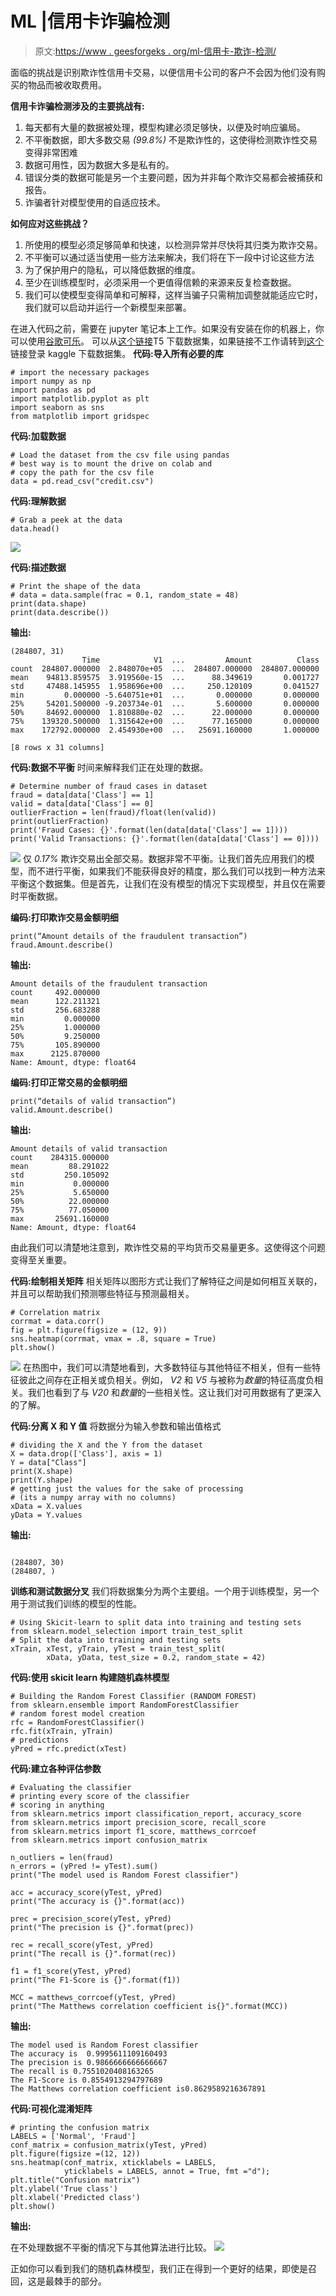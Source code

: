 # ML |信用卡诈骗检测

> 原文:[https://www . geesforgeks . org/ml-信用卡-欺诈-检测/](https://www.geeksforgeeks.org/ml-credit-card-fraud-detection/)

面临的挑战是识别欺诈性信用卡交易，以便信用卡公司的客户不会因为他们没有购买的物品而被收取费用。

**信用卡诈骗检测涉及的主要挑战有:**

1.  每天都有大量的数据被处理，模型构建必须足够快，以便及时响应骗局。
2.  不平衡数据，即大多数交易 *(99.8%)* 不是欺诈性的，这使得检测欺诈性交易变得非常困难
3.  数据可用性，因为数据大多是私有的。
4.  错误分类的数据可能是另一个主要问题，因为并非每个欺诈交易都会被捕获和报告。
5.  诈骗者针对模型使用的自适应技术。

**如何应对这些挑战？**

1.  所使用的模型必须足够简单和快速，以检测异常并尽快将其归类为欺诈交易。
2.  不平衡可以通过适当使用一些方法来解决，我们将在下一段中讨论这些方法
3.  为了保护用户的隐私，可以降低数据的维度。
4.  至少在训练模型时，必须采用一个更值得信赖的来源来反复检查数据。
5.  我们可以使模型变得简单和可解释，这样当骗子只需稍加调整就能适应它时，我们就可以启动并运行一个新模型来部署。

在进入代码之前，需要在 jupyter 笔记本上工作。如果没有安装在你的机器上，你可以使用[谷歌可乐](https://colab.research.google.com/)。
可以从[这个链接](https://www.kaggle.com/mlg-ulb/creditcardfraud/download)T5 下载数据集，如果链接不工作请转到[这个](https://www.kaggle.com/mlg-ulb/creditcardfraud)链接登录 kaggle 下载数据集。
**代码:导入所有必要的库**

```
# import the necessary packages
import numpy as np
import pandas as pd
import matplotlib.pyplot as plt
import seaborn as sns
from matplotlib import gridspec
```

**代码:加载数据**

```
# Load the dataset from the csv file using pandas
# best way is to mount the drive on colab and 
# copy the path for the csv file
data = pd.read_csv("credit.csv")
```

**代码:理解数据**

```
# Grab a peek at the data
data.head()
```

![](img/e50036029f354b02bf01abb91d345fbf.png)

**代码:描述数据**

```
# Print the shape of the data
# data = data.sample(frac = 0.1, random_state = 48)
print(data.shape)
print(data.describe())
```

**输出:**

```
(284807, 31)
                Time            V1  ...         Amount          Class
count  284807.000000  2.848070e+05  ...  284807.000000  284807.000000
mean    94813.859575  3.919560e-15  ...      88.349619       0.001727
std     47488.145955  1.958696e+00  ...     250.120109       0.041527
min         0.000000 -5.640751e+01  ...       0.000000       0.000000
25%     54201.500000 -9.203734e-01  ...       5.600000       0.000000
50%     84692.000000  1.810880e-02  ...      22.000000       0.000000
75%    139320.500000  1.315642e+00  ...      77.165000       0.000000
max    172792.000000  2.454930e+00  ...   25691.160000       1.000000

[8 rows x 31 columns]

```

**代码:数据不平衡**
时间来解释我们正在处理的数据。

```
# Determine number of fraud cases in dataset
fraud = data[data['Class'] == 1]
valid = data[data['Class'] == 0]
outlierFraction = len(fraud)/float(len(valid))
print(outlierFraction)
print('Fraud Cases: {}'.format(len(data[data['Class'] == 1])))
print('Valid Transactions: {}'.format(len(data[data['Class'] == 0])))
```

![](img/42fb5532a426d1e29881e116c2c5361b.png)
仅 *0.17%* 欺诈交易出全部交易。数据非常不平衡。让我们首先应用我们的模型，而不进行平衡，如果我们不能获得良好的精度，那么我们可以找到一种方法来平衡这个数据集。但是首先，让我们在没有模型的情况下实现模型，并且仅在需要时平衡数据。

**编码:打印欺诈交易金额明细**

```
print(“Amount details of the fraudulent transaction”)
fraud.Amount.describe()
```

**输出:**

```
Amount details of the fraudulent transaction
count     492.000000
mean      122.211321
std       256.683288
min         0.000000
25%         1.000000
50%         9.250000
75%       105.890000
max      2125.870000
Name: Amount, dtype: float64

```

**编码:打印正常交易的金额明细**

```
print(“details of valid transaction”)
valid.Amount.describe()
```

**输出:**

```
Amount details of valid transaction
count    284315.000000
mean         88.291022
std         250.105092
min           0.000000
25%           5.650000
50%          22.000000
75%          77.050000
max       25691.160000
Name: Amount, dtype: float64

```

由此我们可以清楚地注意到，欺诈性交易的平均货币交易量更多。这使得这个问题变得至关重要。

**代码:绘制相关矩阵**
相关矩阵以图形方式让我们了解特征之间是如何相互关联的，并且可以帮助我们预测哪些特征与预测最相关。

```
# Correlation matrix
corrmat = data.corr()
fig = plt.figure(figsize = (12, 9))
sns.heatmap(corrmat, vmax = .8, square = True)
plt.show()
```

![](img/d1993303eb1475c3c19591bc4dfad706.png)
在热图中，我们可以清楚地看到，大多数特征与其他特征不相关，但有一些特征彼此之间存在正相关或负相关。例如， *V2* 和 *V5* 与被称为*数量*的特征高度负相关。我们也看到了与 *V20* 和*数量*的一些相关性。这让我们对可用数据有了更深入的了解。

**代码:分离 X 和 Y 值**
将数据分为输入参数和输出值格式

```
# dividing the X and the Y from the dataset
X = data.drop(['Class'], axis = 1)
Y = data["Class"]
print(X.shape)
print(Y.shape)
# getting just the values for the sake of processing 
# (its a numpy array with no columns)
xData = X.values
yData = Y.values
```

**输出:**

```

(284807, 30)
(284807, )
```

 **训练和测试数据分叉**
我们将数据集分为两个主要组。一个用于训练模型，另一个用于测试我们训练的模型的性能。

```
# Using Skicit-learn to split data into training and testing sets
from sklearn.model_selection import train_test_split
# Split the data into training and testing sets
xTrain, xTest, yTrain, yTest = train_test_split(
        xData, yData, test_size = 0.2, random_state = 42)
```

**代码:使用 skicit learn 构建随机森林模型**

```
# Building the Random Forest Classifier (RANDOM FOREST)
from sklearn.ensemble import RandomForestClassifier
# random forest model creation
rfc = RandomForestClassifier()
rfc.fit(xTrain, yTrain)
# predictions
yPred = rfc.predict(xTest)
```

**代码:建立各种评估参数**

```
# Evaluating the classifier
# printing every score of the classifier
# scoring in anything
from sklearn.metrics import classification_report, accuracy_score 
from sklearn.metrics import precision_score, recall_score
from sklearn.metrics import f1_score, matthews_corrcoef
from sklearn.metrics import confusion_matrix

n_outliers = len(fraud)
n_errors = (yPred != yTest).sum()
print("The model used is Random Forest classifier")

acc = accuracy_score(yTest, yPred)
print("The accuracy is {}".format(acc))

prec = precision_score(yTest, yPred)
print("The precision is {}".format(prec))

rec = recall_score(yTest, yPred)
print("The recall is {}".format(rec))

f1 = f1_score(yTest, yPred)
print("The F1-Score is {}".format(f1))

MCC = matthews_corrcoef(yTest, yPred)
print("The Matthews correlation coefficient is{}".format(MCC))
```

**输出:**

```
The model used is Random Forest classifier
The accuracy is  0.9995611109160493
The precision is 0.9866666666666667
The recall is 0.7551020408163265
The F1-Score is 0.8554913294797689
The Matthews correlation coefficient is0.8629589216367891

```

**代码:可视化混淆矩阵**

```
# printing the confusion matrix
LABELS = ['Normal', 'Fraud']
conf_matrix = confusion_matrix(yTest, yPred)
plt.figure(figsize =(12, 12))
sns.heatmap(conf_matrix, xticklabels = LABELS, 
            yticklabels = LABELS, annot = True, fmt ="d");
plt.title("Confusion matrix")
plt.ylabel('True class')
plt.xlabel('Predicted class')
plt.show()
```

**输出:**

在不处理数据不平衡的情况下与其他算法进行比较。
![](img/76ad547ab13968945f1533877366c04f.png)

正如你可以看到我们的随机森林模型，我们正在得到一个更好的结果，即使是召回，这是最棘手的部分。